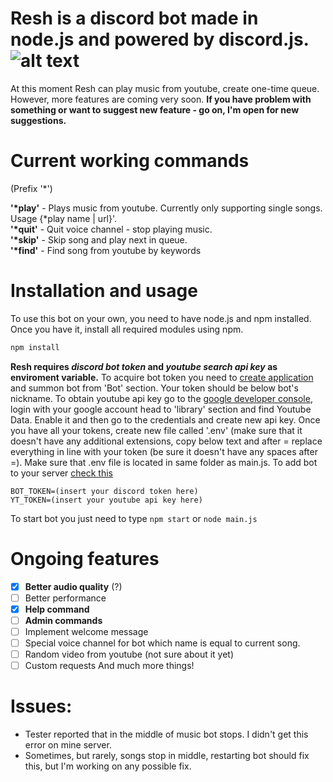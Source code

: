 # Resh is a discord bot made in node.js and powered by discord.js. ![alt text](https://i.imgur.com/slj8lf4.png)



At this moment Resh can play music from youtube, create one-time queue. 
However, more features are coming very soon.
__If you have problem with something or want to suggest new feature - go on, I'm open for new suggestions.__

# Current working commands
(Prefix '*')

__'*play'__ - Plays music from youtube. Currently only supporting single songs. Usage {*play name | url}'. </br>
__'*quit'__ - Quit voice channel - stop playing music. </br>
__'*skip'__ - Skip song and play next in queue. </br>
__'*find'__ - Find song from youtube by keywords 

# Installation and usage

To use this bot on your own, you need to have node.js and npm installed.
Once you have it, install all required modules using npm.
```bash
npm install
```
**Resh requires _discord bot token_ and _youtube search api key_ as enviroment variable.**
To acquire bot token you need to [create application](https://discordapp.com/developers/applications/#top) and summon bot from 'Bot' section. Your token should be below bot's nickname.
To obtain youtube api key go to the [google developer console](https://console.developers.google.com), login with your google account head to 'library' section and find Youtube Data. Enable it and then go to the credentials and create new api key.
Once you have all your tokens, create new file called '.env' (make sure that it doesn't have any additional extensions, copy below
text and after = replace everything in line with your token (be sure it doesn't have any spaces after =).
Make sure that .env file is located in same folder as main.js.
To add bot to your server [check this](https://discordapp.com/developers/docs/topics/oauth2#bots)

```
BOT_TOKEN=(insert your discord token here)
YT_TOKEN=(insert your youtube api key here)
```

To start bot you just need to type ``` npm start ``` or ``` node main.js ```

# Ongoing features

- [x] **Better audio quality** (?)
- [ ] Better performance
- [x] **Help command**
- [ ] **Admin commands**
- [ ] Implement welcome message
- [ ] Special voice channel for bot which name is equal to current song.
- [ ] Random video from youtube (not sure about it yet)
- [ ] Custom requests
And much more things!

# Issues:

- Tester reported that in the middle of music bot stops. I didn't get this error on mine server.
- Sometimes, but rarely, songs stop in middle, restarting bot should fix this, but I'm working on any possible fix.